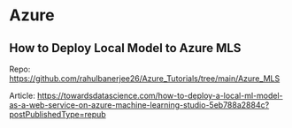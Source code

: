 # Azure

## How to Deploy Local Model to Azure MLS
Repo: https://github.com/rahulbanerjee26/Azure_Tutorials/tree/main/Azure_MLS

Article: https://towardsdatascience.com/how-to-deploy-a-local-ml-model-as-a-web-service-on-azure-machine-learning-studio-5eb788a2884c?postPublishedType=repub
